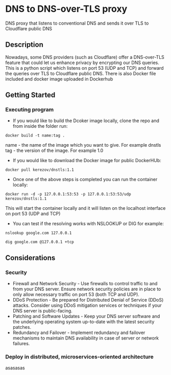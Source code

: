 # DNS to DNS-over-TLS proxy

DNS proxy that listens to conventional DNS and sends it over TLS to Cloudflare public DNS

## Description

Nowadays, some DNS providers (such as Cloudflare) offer a DNS-over-TLS feature that could let
us enhance privacy by encrypting our DNS queries. This is a python script which listens on port 53 (UDP and TCP)
and forward the queries over TLS to Cloudflare public DNS. There is also Docker file included and docker image uploaded in Dockerhub

## Getting Started

### Executing program

* If you would like to build the Dcoker image locally, clone the repo and from inside the folder run:
```
docker build -t name:tag .
```
name - the name of the image which you want to give. For example dnstls <br>
tag - the version of the image. For example 1.0

* If you would like to download the Docker image for public DockerHUb:
```
docker pull kerezov/dnstls:1.1
```

* Once one of the above steps is completed you can run the container locally:
```
docker run -d -p 127.0.0.1:53:53 -p 127.0.0.1:53:53/udp kerezov/dnstls:1.1
```
This will start the container locally and it will listen on the localhost interface on port 53 (UDP and TCP)    

* You can test if the resolving works with NSLOOKUP or DIG for example:
```
nslookup google.com 127.0.0.1

dig google.com @127.0.0.1 +tcp
```

## Considerations
### Security
* Firewall and Network Security - Use firewalls to control traffic to and from your DNS server. Ensure network security policies are in place to only allow necessary traffic on port 53 (both TCP and UDP).
* DDoS Protection - Be prepared for Distributed Denial of Service (DDoS) attacks. Consider using DDoS mitigation services or techniques if your DNS server is public-facing.
* Patching and Software Updates - Keep your DNS server software and the underlying operating system up-to-date with the latest security patches.
* Redundancy and Failover - Implement redundancy and failover mechanisms to maintain DNS availability in case of server or network failures.
### Deploy in distributed, microservices-oriented architecture
asasasas